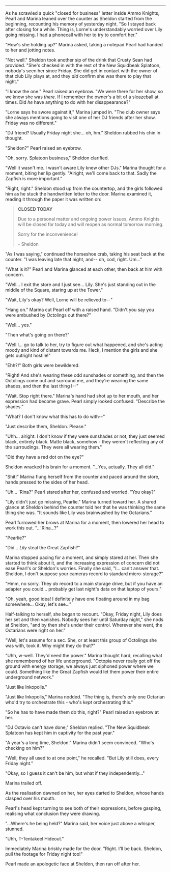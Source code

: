 ***

As he scrawled a quick "closed for business" letter inside Ammo Knights, Pearl and Marina leaned over the counter as Sheldon started from the beginning, recounting his memory of yesterday night. "So I stayed back after closing for a while. Thing is, Lorne's understandably worried over Lily going missing. I had a phonecall with her to try to comfort her."

"How's she holding up?" Marina asked, taking a notepad Pearl had handed to her and jotting notes.

"Not well." Sheldon took another sip of the drink that Crusty Sean had provided. "She's checked in with the rest of the New Squidbeak Splatoon, nobody's seen her since Friday. She did get in contact with the owner of that club Lily plays at, and they *did* confirm she was there to play that night."

"I know the one." Pearl raised an eyebrow. "We were there for her show, so we know she was *there*. If I remember the owner's a bit of a sleazeball at times. Did *he* have anything to do with her disappearance?"

"Lorne says he swore against it," Marina jumped in. "The club owner says she always mentions going to visit one of her DJ friends after her show. Friday was no different."

"DJ friend? Usually Friday night she... oh, hm." Sheldon rubbed his chin in thought.

"Sheldon?" Pearl raised an eyebrow.

"Oh, sorry. Splatoon business," Sheldon clarified. 

"Well it wasn't me. I wasn't aware Lily knew other DJs." Marina thought for a moment, biting her lip gently. "Alright, we'll come back to that. Sadly the Zapfish is more important."

"Right, right." Sheldon stood up from the countertop, and the girls followed him as he stuck the handwritten letter to the door. Marina examined it, reading it through the paper it was written on:

> **CLOSED TODAY**
> 
> Due to a personal matter and ongoing power issues, Ammo Knights will be closed for today and will reopen as normal tomorrow morning.
> 
> Sorry for the inconvenience!
> 
> \- Sheldon

"As I was saying," continued the horseshoe crab, taking his seat back at the counter. "I was leaving late that night, and-- oh, cod, right. Um..."

"What is it?" Pearl and Marina glanced at each other, then back at him with concern.

"Well... I exit the store and I just see... Lily. She's just standing out in the middle of the Square, staring up at the Tower."

"Wait, Lily's okay? Well, Lorne will be relieved to--"

"Hang on." Marina cut Pearl off with a raised hand. "Didn't you say you were ambushed by Octolings out there?"

"Well... yes."

"Then what's going on there?"

"Well I... go to talk to her, try to figure out what happened, and she's acting moody and kind of distant towards me. Heck, I mention the girls and she gets outright hostile!"

"Ehh?!" Both girls were bewildered.

"Right! And she's wearing these odd sunshades or something, and then the Octolings come out and surround me, and they're wearing the same shades, and then the last thing I--"

"Wait. Stop right there." Marina's hand had shot up to her mouth, and her expression had become grave. Pearl simply looked confused. "Describe the shades."

"What? I don't know what this has to do with--"

"Just describe them, Sheldon. Please."

"Uhh... alright. I don't know if they were sunshades or not, they just seemed black, entirely black. Matte black, somehow - they weren't reflecting any of the surroudings. They were all wearing them."

"Did they have a red dot on the eye?"

Sheldon wracked his brain for a moment. "...Yes, actually. They all did."

"Shit!" Marina flung herself from the counter and paced around the store, hands pressed to the sides of her head.

"Uh... 'Rina?" Pearl stared after her, confused and worried. "You okay?"

"Lily didn't just go missing, Pearlie." Marina turned toward her. A shared glance at Sheldon behind the counter told her that he was thinking the same thing she was. "It sounds like Lily was brainwashed by the Octarians."

Pearl furrowed her brows at Marina for a moment, then lowered her head to work this out. "...'Rina...?"

"Pearlie?"

"Did... *Lily* steal the Great Zapfish?"

Marina stopped pacing for a moment, and simply stared at her. Then she started to think about it, and the increasing expression of concern did not ease Pearl's or Sheldon's worries. Finally she said, "I... can't answer that. Sheldon, I don't suppose your cameras record to standard micro-storage?"

"Hmm, no sorry. They *do* record to a main storage drive, but if you have an adapter you could... probably get last night's data on that laptop of yours."

"Oh, yeah, good idea! I definitely have one floating around in my bag somewhere... Okay, let's see..."

Half-talking to herself, she began to recount. "Okay, Friday night, Lily does her set and then vanishes. Nobody sees her until Saturday night," she nods at Sheldon, "and by then she's under their control. Wherever she went, the Octarians were right on her."

"Well, let's assume for a sec. She, or at least this group of Octolings she was with, took it. Why might they do that?"

"Uhh, w-well. They'd need the power." Marina thought hard, recalling what she remembered of her life underground. "Octopia never really got off the ground with energy storage, we always just siphoned power where we could. Something like the Great Zapfish would let them power their entire underground network."

"Just like Inkopolis."

"Just like Inkopolis," Marina nodded. "The thing is, there's only one Octarian who'd try to orchestrate this - who's *kept* orchestrating this."

"So he has to have made them do this, right?" Pearl raised an eyebrow at her.

"DJ Octavio can't have done," Sheldon replied. "The New Squidbeak Splatoon has kept him in captivity for the past year."

"A year's a long time, Sheldon." Marina didn't seem convinced. "Who's checking on him?"

"Well, they all used to at one point," he recalled. "But Lily still does, every Friday night."

"Okay, so I guess it can't be him, but what if they independently..."

Marina trailed off.

As the realisation dawned on her, her eyes darted to Sheldon, whose hands clasped over his mouth.

Pearl's head kept turning to see both of their expressions, before gasping, realising what conclusion they were drawing.

"...Where's he being held?" Marina said, her voice just above a whisper, stunned.

"Uhh, T-Tentakeel Hideout."

Immediately Marina briskly made for the door. "Right. I'll be back. Sheldon, pull the footage for Friday night too!"

Pearl made an apologetic face at Sheldon, then ran off after her.